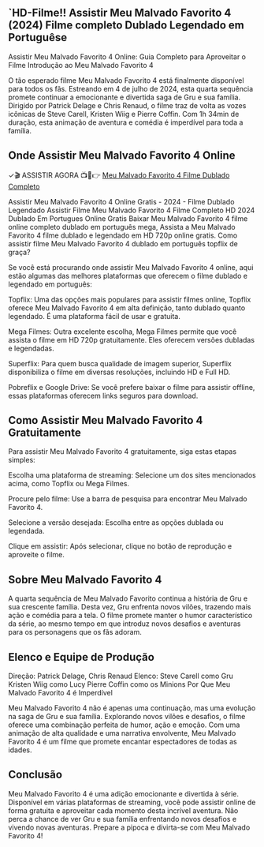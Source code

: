 ## `HD-Filme!! Assistir Meu Malvado Favorito 4 (2024) Filme completo Dublado Legendado em Portuguêse

Assistir Meu Malvado Favorito 4 Online: Guia Completo para Aproveitar o Filme
Introdução ao Meu Malvado Favorito 4

O tão esperado filme Meu Malvado Favorito 4 está finalmente disponível para todos os fãs. Estreando em 4 de julho de 2024, esta quarta sequência promete continuar a emocionante e divertida saga de Gru e sua família. Dirigido por Patrick Delage e Chris Renaud, o filme traz de volta as vozes icônicas de Steve Carell, Kristen Wiig e Pierre Coffin. Com 1h 34min de duração, esta animação de aventura e comédia é imperdível para toda a família.

## Onde Assistir Meu Malvado Favorito 4 Online

✓🎬 ASSISTIR AGORA 📺📱👉 [Meu Malvado Favorito 4 Filme Dublado Completo](https://anakpilm.github.io/m3umalv4dofavoritofour/)

Assistir Meu Malvado Favorito 4 Online Gratis - 2024 - Filme Dublado Legendado Assistir Filme Meu Malvado Favorito 4 Filme Completo HD 2024 Dublado Em Portugues Online Gratis Baixar Meu Malvado Favorito 4 filme online completo dublado em português mega, Assista a Meu Malvado Favorito 4 filme dublado e legendado em HD 720p online gratis. Como assistir filme Meu Malvado Favorito 4 dublado em português topflix de graça?

Se você está procurando onde assistir Meu Malvado Favorito 4 online, aqui estão algumas das melhores plataformas que oferecem o filme dublado e legendado em português:

Topflix: Uma das opções mais populares para assistir filmes online, Topflix oferece Meu Malvado Favorito 4 em alta definição, tanto dublado quanto legendado. É uma plataforma fácil de usar e gratuita.

Mega Filmes: Outra excelente escolha, Mega Filmes permite que você assista o filme em HD 720p gratuitamente. Eles oferecem versões dubladas e legendadas.

Superflix: Para quem busca qualidade de imagem superior, Superflix disponibiliza o filme em diversas resoluções, incluindo HD e Full HD.

Pobreflix e Google Drive: Se você prefere baixar o filme para assistir offline, essas plataformas oferecem links seguros para download.

## Como Assistir Meu Malvado Favorito 4 Gratuitamente

Para assistir Meu Malvado Favorito 4 gratuitamente, siga estas etapas simples:

Escolha uma plataforma de streaming: Selecione um dos sites mencionados acima, como Topflix ou Mega Filmes.

Procure pelo filme: Use a barra de pesquisa para encontrar Meu Malvado Favorito 4.

Selecione a versão desejada: Escolha entre as opções dublada ou legendada.

Clique em assistir: Após selecionar, clique no botão de reprodução e aproveite o filme.

## Sobre Meu Malvado Favorito 4

A quarta sequência de Meu Malvado Favorito continua a história de Gru e sua crescente família. Desta vez, Gru enfrenta novos vilões, trazendo mais ação e comédia para a tela. O filme promete manter o humor característico da série, ao mesmo tempo em que introduz novos desafios e aventuras para os personagens que os fãs adoram.

## Elenco e Equipe de Produção

Direção: Patrick Delage, Chris Renaud
Elenco:
Steve Carell como Gru
Kristen Wiig como Lucy
Pierre Coffin como os Minions
Por Que Meu Malvado Favorito 4 é Imperdível

Meu Malvado Favorito 4 não é apenas uma continuação, mas uma evolução na saga de Gru e sua família. Explorando novos vilões e desafios, o filme oferece uma combinação perfeita de humor, ação e emoção. Com uma animação de alta qualidade e uma narrativa envolvente, Meu Malvado Favorito 4 é um filme que promete encantar espectadores de todas as idades.

## Conclusão

Meu Malvado Favorito 4 é uma adição emocionante e divertida à série. Disponível em várias plataformas de streaming, você pode assistir online de forma gratuita e aproveitar cada momento desta incrível aventura. Não perca a chance de ver Gru e sua família enfrentando novos desafios e vivendo novas aventuras. Prepare a pipoca e divirta-se com Meu Malvado Favorito 4!
